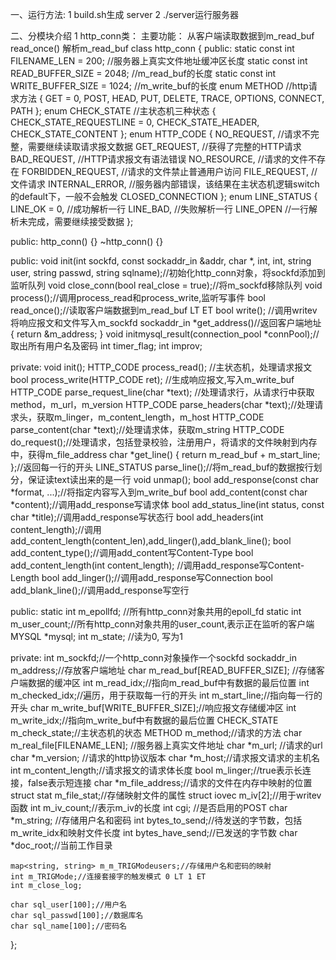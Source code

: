 一、运行方法:
1 build.sh生成 server
2 ./server运行服务器

二、分模块介绍
1 http_conn类：
主要功能：
从客户端读取数据到m_read_buf read_once()
解析m_read_buf
class http_conn
{
public:
    static const int FILENAME_LEN = 200; //服务器上真实文件地址缓冲区长度
    static const int READ_BUFFER_SIZE = 2048; //m_read_buf的长度
    static const int WRITE_BUFFER_SIZE = 1024; //m_write_buf的长度
    enum METHOD //http请求方法
    {
        GET = 0,
        POST,
        HEAD,
        PUT,
        DELETE,
        TRACE,
        OPTIONS,
        CONNECT,
        PATH
    };
    enum CHECK_STATE //主状态机三种状态
    {
        CHECK_STATE_REQUESTLINE = 0,
        CHECK_STATE_HEADER,
        CHECK_STATE_CONTENT
    };
    enum HTTP_CODE 
    {
        NO_REQUEST, //请求不完整，需要继续读取请求报文数据
        GET_REQUEST, //获得了完整的HTTP请求
        BAD_REQUEST, //HTTP请求报文有语法错误
        NO_RESOURCE, //请求的文件不存在
        FORBIDDEN_REQUEST, //请求的文件禁止普通用户访问
        FILE_REQUEST, //文件请求
        INTERNAL_ERROR, //服务器内部错误，该结果在主状态机逻辑switch的default下，一般不会触发
        CLOSED_CONNECTION
    };
    enum LINE_STATUS
    {
        LINE_OK = 0, //成功解析一行
        LINE_BAD, //失败解析一行
        LINE_OPEN //一行解析未完成，需要继续接受数据
    };

public:
    http_conn() {}
    ~http_conn() {}

public:
    void init(int sockfd, const sockaddr_in &addr, char *, int, int, string user, string passwd, string sqlname);//初始化http_conn对象，将sockfd添加到监听队列
    void close_conn(bool real_close = true);//将m_sockfd移除队列
    void process();//调用process_read和process_write,监听写事件
    bool read_once();//读取客户端数据到m_read_buf LT ET
    bool write(); //调用writev将响应报文和文件写入m_sockfd
    sockaddr_in *get_address()//返回客户端地址
    {
        return &m_address;
    }
    void initmysql_result(connection_pool *connPool);//取出所有用户名及密码
    int timer_flag;
    int improv;


private:
    void init();
    HTTP_CODE process_read(); //主状态机，处理请求报文
    bool process_write(HTTP_CODE ret); //生成响应报文,写入m_write_buf
    HTTP_CODE parse_request_line(char *text); //处理请求行，从请求行中获取method，m_url，m_version
    HTTP_CODE parse_headers(char *text);//处理请求头，获取m_linger，m_content_length，m_host
    HTTP_CODE parse_content(char *text);//处理请求体，获取m_string
    HTTP_CODE do_request();//处理请求，包括登录校验，注册用户，将请求的文件映射到内存中，获得m_file_address
    char *get_line() { return m_read_buf + m_start_line; };//返回每一行的开头
    LINE_STATUS parse_line();//将m_read_buf的数据按行划分，保证读text读出来的是一行
    void unmap();
    bool add_response(const char *format, ...);//将指定内容写入到m_write_buf
    bool add_content(const char *content);//调用add_response写请求体
    bool add_status_line(int status, const char *title);//调用add_response写状态行
    bool add_headers(int content_length);//调用add_content_length(content_len),add_linger(),add_blank_line();
    bool add_content_type();//调用add_content写Content-Type
    bool add_content_length(int content_length); //调用add_response写Content-Length
    bool add_linger();//调用add_response写Connection
    bool add_blank_line();//调用add_response写空行

public:
    static int m_epollfd; //所有http_conn对象共用的epoll_fd
    static int m_user_count;//所有http_conn对象共用的user_count,表示正在监听的客户端
    MYSQL *mysql;
    int m_state;  //读为0, 写为1

private:
    int m_sockfd;//一个http_conn对象操作一个sockfd
    sockaddr_in m_address;//存放客户端地址
    char m_read_buf[READ_BUFFER_SIZE]; //存储客户端数据的缓冲区
    int m_read_idx;//指向m_read_buf中有数据的最后位置
    int m_checked_idx;//遍历，用于获取每一行的开头
    int m_start_line;//指向每一行的开头
    char m_write_buf[WRITE_BUFFER_SIZE];//响应报文存储缓冲区
    int m_write_idx;//指向m_write_buf中有数据的最后位置
    CHECK_STATE m_check_state;//主状态机的状态
    METHOD m_method;//请求的方法
    char m_real_file[FILENAME_LEN]; //服务器上真实文件地址
    char *m_url; //请求的url
    char *m_version; //请求的http协议版本
    char *m_host;//请求报文请求的主机名
    int m_content_length;//请求报文的请求体长度
    bool m_linger;//true表示长连接，false表示短连接
    char *m_file_address;//请求的文件在内存中映射的位置
    struct stat m_file_stat;//存储映射文件的属性
    struct iovec m_iv[2];//用于writev函数
    int m_iv_count;//表示m_iv的长度
    int cgi;        //是否启用的POST
    char *m_string; //存储用户名和密码
    int bytes_to_send;//待发送的字节数，包括m_write_idx和映射文件长度
    int bytes_have_send;//已发送的字节数
    char *doc_root;//当前工作目录

    map<string, string> m_m_TRIGModeusers;//存储用户名和密码的映射
    int m_TRIGMode;//连接套接字的触发模式 0 LT 1 ET
    int m_close_log;

    char sql_user[100];//用户名
    char sql_passwd[100];//数据库名
    char sql_name[100];//密码名
};


